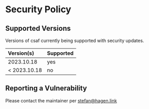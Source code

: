 # Security Policy

## Supported Versions

Versions of csaf currently being supported with security updates.

| Version(s)   | Supported |
|:-------------|:----------|
| 2023.10.18   | yes       |
| < 2023.10.18 | no        |

## Reporting a Vulnerability

Please contact the maintainer per stefan@hagen.link
